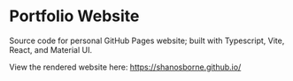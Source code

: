 # Portfolio Website

Source code for personal GitHub Pages website; built with Typescript, Vite, React, and Material UI.

View the rendered website here: https://shanosborne.github.io/
